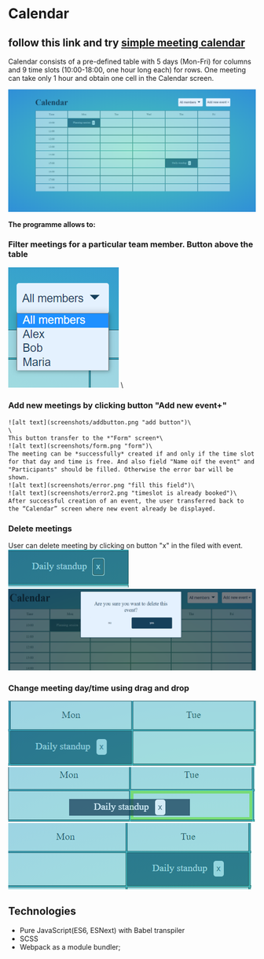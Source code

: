 # Сalendar 
## follow this link and try [simple meeting calendar](https://nataliakoshevaya.github.io/calendar/dist/calendar.html)

Calendar consists of a pre-defined table with 5 days (Mon-Fri) for columns and 9 time slots (10:00-18:00, one hour long each) for rows. One meeting can take only 1 hour and obtain one cell in the Calendar screen.  

![alt text](screenshots/calendar.png "Calendar")

**The programme allows to:** 
  ### Filter meetings for a particular team member. Button above the table
  ![alt text](screenshots/filter.png "filter") \
  
  ### Add new meetings by clicking button "Add new event+"
    ![alt text](screenshots/addbutton.png "add button")\
    \
    This button transfer to the *"Form" screen*\
    ![alt text](screenshots/form.png "form")\
    The meeting can be *successfully* created if and only if the time slot for that day and time is free. And also field "Name oif the event" and "Participants" should be filled. Otherwise the error bar will be shown.
    ![alt text](screenshots/error.png "fill this field")\
    ![alt text](screenshots/error2.png "timeslot is already booked")\
    After successful creation of an event, the user transferred back to the “Calendar” screen where new event already be displayed. 
 ### Delete meetings
   User can delete meeting by clicking on button "x" in the filed with event.\
   ![alt text](screenshots/event-field.png "event field")
   ![alt text](screenshots/delete-event.png "window with delete event")
 ### Change meeting day/time using drag and drop 
   ![alt text](screenshots/drag-ndrop.png "drag n drop")![alt text](screenshots/drag-ndrop2.png "drag n drop") ![alt text](screenshots/drag-ndrop3.png "drag n drop")
   
   ## Technologies
   + Pure JavaScript(ES6, ESNext) with Babel transpiler
   + SCSS
   + Webpack as a module bundler;

 

 
 
